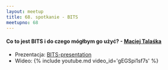 ```yaml
---
layout: meetup
title: 68. spotkanie - BITS
meetupno: 68
---
```


#### Co to jest BITS i do czego mógłbym go użyć? - [Maciej Talaśka](http://notonlyzeroesandones.site40.net)
* Prezentacja: [BITS-presentation](http://maciektalaska.github.io/BITS-presentation/#/)
* Wideo: {% include youtube.md video_id='gEGSpi1sf7s' %}

